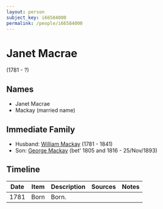 ```yaml
---
layout: person
subject_key: i66584000
permalink: /people/i66584000
---
```


# Janet Macrae
(1781 - ?)

## Names

* Janet Macrae
* Mackay (married name)

## Immediate Family

* Husband: [William Mackay](./@69114879@-william-mackay-b1781-d1841.md) (1781 - 1841)
* Son: [George Mackay](./@33764614@-george-mackay-b1805~1816-d1893-11-25.md) (bet' 1805 and 1816 - 25/Nov/1893)

## Timeline

Date | Item | Description | Sources | Notes
---|---|---|---|---
1781 | Born | Born. |  | 

